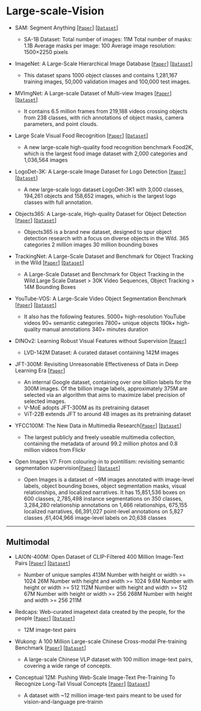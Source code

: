 # Large-scale-Vision

- SAM: Segment Anything [[`Paper`]](https://arxiv.org/abs/2304.02643) [[`Dataset`]](https://segment-anything.com/dataset/index.html)
  - SA-1B Dataset:
  Total number of images: 11M
  Total number of masks: 1.1B
  Average masks per image: 100
  Average image resolution: 1500×2250 pixels


- ImageNet: A Large-Scale Hierarchical Image Database [[`Paper`]](https://ieeexplore.ieee.org/abstract/document/5206848) [[`Dataset`]](https://www.image-net.org/download.php)
  - This dataset spans 1000 object classes and contains 1,281,167 training images, 50,000 validation images and 100,000 test images. 


- MVImgNet: A Large-scale Dataset of Multi-view Images [[`Paper`]](https://arxiv.org/abs/2303.06042) [[`Dataset`]](https://gaplab.cuhk.edu.cn/projects/MVImgNet/)
  -  It contains 6.5 million frames from 219,188 videos crossing objects from 238 classes, with rich annotations of object masks, camera parameters, and point clouds. 


- Large Scale Visual Food Recognition [[`Paper`]](https://ieeexplore.ieee.org/stamp/stamp.jsp?tp=&arnumber=10019590) [[`Dataset`]](http://123.57.42.89/FoodProject.html)
  - A new large-scale high-quality food recognition benchmark Food2K, which is the largest food image dataset with 2,000 categories and 1,036,564 images
  

- LogoDet-3K: A Large-scale Image Dataset for Logo Detection [[`Paper`]](https://dl.acm.org/doi/pdf/10.1145/3466780) [[`Dataset`]](https://github.com/Wangjing1551/LogoDet-3K-Dataset)
  -  A new large-scale logo dataset LogoDet-3K1 with 3,000 classes, 194,261 objects and 158,652 images, which is the largest logo classes with full annotation.


- Objects365: A Large-scale, High-quality Dataset for Object Detection [[`Paper`]](https://openaccess.thecvf.com/content_ICCV_2019/papers/Shao_Objects365_A_Large-Scale_High-Quality_Dataset_for_Object_Detection_ICCV_2019_paper.pdf) [[`Dataset`]](http://www.objects365.org/overview.html)
  - Objects365 is a brand new dataset, designed to spur object detection research with a focus on diverse objects in the Wild.
    365 categories
    2 million images
    30 million bounding boxes


- TrackingNet: A Large-Scale Dataset and Benchmark for Object Tracking in the Wild [[`Paper`]](https://openaccess.thecvf.com/content_ECCV_2018/papers/Matthias_Muller_TrackingNet_A_Large-Scale_ECCV_2018_paper.pdf) [[`Dataset`]](https://tracking-net.org/)
  - A Large-Scale Dataset and Benchmark for Object Tracking in the Wild.Large Scale Dataset > 30K Video Sequences, Object Tracking > 14M Bounding Boxes


- YouTube-VOS: A Large-Scale Video Object Segmentation Benchmark [[`Paper`]](https://arxiv.org/pdf/1809.03327.pdf) [[`Dataset`]](https://youtube-vos.org/)
  -   It also has the following features.
    5000+ high-resolution YouTube videos
    90+ semantic categories
    7800+ unique objects
    190k+ high-quality manual annotations
    340+ minutes duration


- DINOv2: Learning Robust Visual Features without Supervision [[`Paper`]](https://arxiv.org/abs/2304.07193) 
  - LVD-142M Dataset: A curated dataset containing 142M images


- JFT-300M: Revisiting Unreasonable Effectiveness of Data in Deep Learning Era [[`Paper`]](https://arxiv.org/abs/1707.02968)
  - An internal Google dataset, containing over one billion labels for the 300M images. Of the billion image labels, approximately 375M are selected via an algorithm that aims to maximize label precision of selected images.
  - V-MoE adopts JFT-300M as its pretraining dataset
  - ViT-22B extends JFT to around 4B images as its pretraining dataset


- YFCC100M: The New Data in Multimedia Research[[`Paper`]](https://arxiv.org/pdf/1503.01817v2.pdf) [[`Dataset`]](https://bit.ly/yfcc100md)
  - The largest publicly and freely useable multimedia collection, containing  the metadata of around 99.2 million photos and 0.8 million videos from Flickr


- Open Images V7: From colouring-in to pointillism: revisiting semantic segmentation supervision[[`Paper`]](https://arxiv.org/pdf/2210.14142v2.pdf) [[`Dataset`]](https://g.co/dataset/open-images)
  - Open Images is a dataset of ~9M images annotated with image-level labels, object bounding boxes, object segmentation masks, visual relationships, and localized narratives. It has 15,851,536 boxes on 600 classes, 2,785,498 instance segmentations on 350 classes, 3,284,280 relationship annotations on 1,466 relationships, 675,155 localized narratives, 66,391,027 point-level annotations on 5,827 classes ,61,404,966 image-level labels on 20,638 classes
---
## Multimodal
- LAION-400M: Open Dataset of CLIP-Filtered 400 Million Image-Text Pairs [[`Paper`]](https://arxiv.org/abs/2111.02114) [[`Dataset`]](https://laion.ai/blog/laion-400-open-dataset/)
  - Number of unique samples 413M
  Number with height or width >= 1024 26M
  Number with height and width >= 1024 9.6M
  Number with height or width >= 512 112M
  Number with height and width >= 512 67M
  Number with height or width >= 256 268M
  Number with height and width >= 256 211M


- Redcaps: Web-curated imagetext data created by the people, for the people  [[`Paper`]](https://arxiv.org/abs/2111.11431) [[`Dataset`]](https://redcaps.xyz/)
  -  12M image-text pairs


- Wukong: A 100 Million Large-scale Chinese Cross-modal Pre-training Benchmark [[`Paper`]](https://arxiv.org/abs/2202.06767) [[`Dataset`]](https://wukong-dataset.github.io/wukong-dataset/)
  - A large-scale Chinese VLP dataset with 100 million image-text pairs, covering a wide range of concepts.


- Conceptual 12M: Pushing Web-Scale Image-Text Pre-Training To Recognize Long-Tail Visual Concepts [[`Paper`]](https://arxiv.org/pdf/2102.08981v2.pdf) [[`Dataset`]](https://github.com/google-research-datasets/conceptual-12m)
  - A dataset with ~12 million image-text pairs meant to be used for vision-and-language pre-trainin